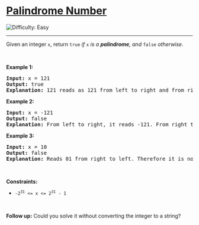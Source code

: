 # [Palindrome Number](https://leetcode.com/problems/palindrome-number)
  
<img src='https://img.shields.io/badge/Difficulty-Easy-brightgreen' alt='Difficulty: Easy' />
<hr />
  
<p>Given an integer <code>x</code>, return <code>true</code><em> if </em><code>x</code><em> is a </em><span data-keyword="palindrome-integer"><em><strong>palindrome</strong></em></span><em>, and </em><code>false</code><em> otherwise</em>.</p>

<p>&nbsp;</p>
<p><strong class="example">Example 1:</strong></p>

<pre>
<strong>Input:</strong> x = 121
<strong>Output:</strong> true
<strong>Explanation:</strong> 121 reads as 121 from left to right and from right to left.
</pre>

<p><strong class="example">Example 2:</strong></p>

<pre>
<strong>Input:</strong> x = -121
<strong>Output:</strong> false
<strong>Explanation:</strong> From left to right, it reads -121. From right to left, it becomes 121-. Therefore it is not a palindrome.
</pre>

<p><strong class="example">Example 3:</strong></p>

<pre>
<strong>Input:</strong> x = 10
<strong>Output:</strong> false
<strong>Explanation:</strong> Reads 01 from right to left. Therefore it is not a palindrome.
</pre>

<p>&nbsp;</p>
<p><strong>Constraints:</strong></p>

<ul>
	<li><code>-2<sup>31</sup>&nbsp;&lt;= x &lt;= 2<sup>31</sup>&nbsp;- 1</code></li>
</ul>

<p>&nbsp;</p>
<strong>Follow up:</strong> Could you solve it without converting the integer to a string?
